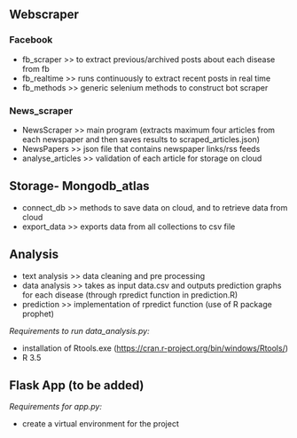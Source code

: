 
## Webscraper
### Facebook

- fb_scraper >> to extract previous/archived posts about each disease from fb
- fb_realtime >> runs continuously to extract recent posts in real time
- fb_methods >> generic selenium methods to construct bot scraper

### News_scraper 

- NewsScraper >> main program (extracts maximum four articles from each newspaper and then saves results to scraped_articles.json)
- NewsPapers >> json file that contains newspaper links/rss feeds
- analyse_articles >> validation of each article for storage on cloud

## Storage- Mongodb_atlas

- connect_db >> methods to save data on cloud, and to retrieve data from cloud
- export_data >> exports data from all collections to csv file

## Analysis

- text analysis >> data cleaning and pre processing
- data analysis >> takes as input data.csv and outputs prediction graphs for each disease (through rpredict function in prediction.R)
- prediction >> implementation of rpredict function (use of R package prophet) 

*Requirements to run data_analysis.py:*
- installation of Rtools.exe (https://cran.r-project.org/bin/windows/Rtools/)
- R 3.5 

## Flask App (to be added)


*Requirements for app.py:*
- create a virtual environment for the project

